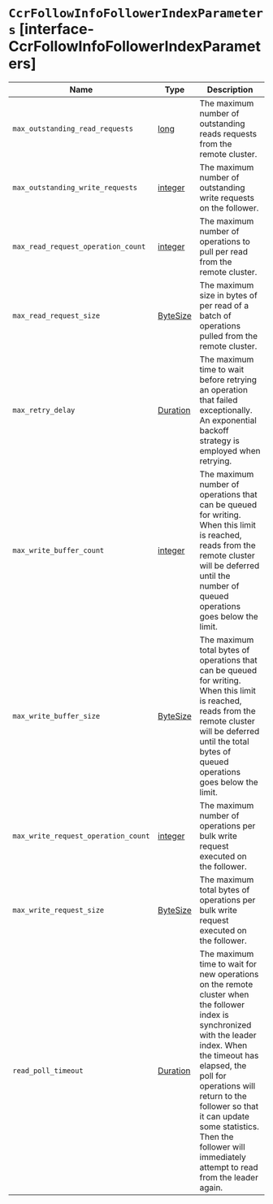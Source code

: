 # `CcrFollowInfoFollowerIndexParameters` [interface-CcrFollowInfoFollowerIndexParameters]

| Name | Type | Description |
| - | - | - |
| `max_outstanding_read_requests` | [long](./long.md) | The maximum number of outstanding reads requests from the remote cluster. |
| `max_outstanding_write_requests` | [integer](./integer.md) | The maximum number of outstanding write requests on the follower. |
| `max_read_request_operation_count` | [integer](./integer.md) | The maximum number of operations to pull per read from the remote cluster. |
| `max_read_request_size` | [ByteSize](./ByteSize.md) | The maximum size in bytes of per read of a batch of operations pulled from the remote cluster. |
| `max_retry_delay` | [Duration](./Duration.md) | The maximum time to wait before retrying an operation that failed exceptionally. An exponential backoff strategy is employed when retrying. |
| `max_write_buffer_count` | [integer](./integer.md) | The maximum number of operations that can be queued for writing. When this limit is reached, reads from the remote cluster will be deferred until the number of queued operations goes below the limit. |
| `max_write_buffer_size` | [ByteSize](./ByteSize.md) | The maximum total bytes of operations that can be queued for writing. When this limit is reached, reads from the remote cluster will be deferred until the total bytes of queued operations goes below the limit. |
| `max_write_request_operation_count` | [integer](./integer.md) | The maximum number of operations per bulk write request executed on the follower. |
| `max_write_request_size` | [ByteSize](./ByteSize.md) | The maximum total bytes of operations per bulk write request executed on the follower. |
| `read_poll_timeout` | [Duration](./Duration.md) | The maximum time to wait for new operations on the remote cluster when the follower index is synchronized with the leader index. When the timeout has elapsed, the poll for operations will return to the follower so that it can update some statistics. Then the follower will immediately attempt to read from the leader again. |

